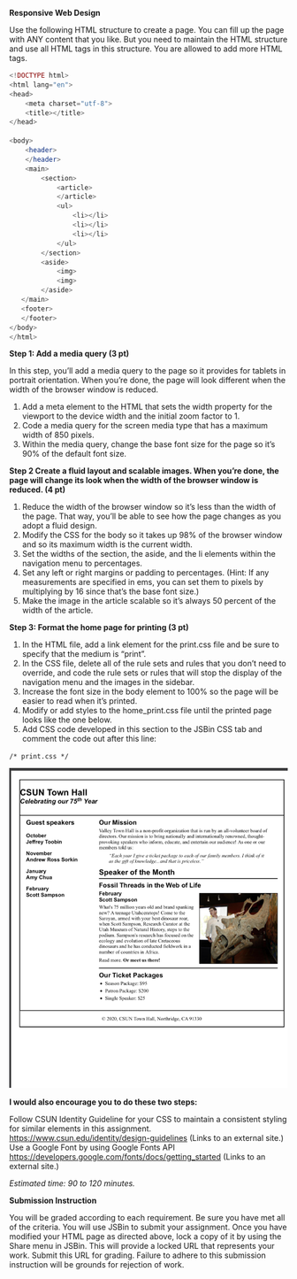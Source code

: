 **Responsive Web Design**

Use the following HTML structure to create a page. You can fill up the page with ANY content that you like. But you need to maintain the HTML structure and use all HTML tags in this structure. You are allowed to add more HTML tags.

 
```php
<!DOCTYPE html>
<html lang="en">
<head>
    <meta charset="utf-8">
    <title></title>
</head>

<body>
    <header>
    </header>
    <main>
        <section>
            <article>
            </article>
            <ul>
                <li></li>
                <li></li>
                <li></li>
            </ul>
        </section>
        <aside>
            <img>
            <img>
        </aside>
   </main>
   <footer>
   </footer>
</body>
</html>
```



**Step 1: Add a media query (3 pt)**

In this step, you’ll add a media query to the page so it provides for tablets in portrait orientation. When you’re done, the page will look different when the width of the browser window is reduced.

1. Add a meta element to the HTML that sets the width property for the viewport to the device width and the initial zoom factor to 1.
2. Code a media query for the screen media type that has a maximum width of 850 pixels.
3. Within the media query, change the base font size for the page so it’s 90% of the default font size.
 
**Step 2 Create a fluid layout and scalable images. When you’re done, the page will change its look when the width of the browser window is reduced. (4 pt)**

1. Reduce the width of the browser window so it’s less than the width of the page. That way, you’ll be able to see how the page changes as you adopt a fluid design.
2. Modify the CSS for the body so it takes up 98% of the browser window and so its maximum width is the current width.
3. Set the widths of the section, the aside, and the li elements within the navigation menu to percentages.
4. Set any left or right margins or padding to percentages. (Hint: If any measurements are specified in ems, you can set them to pixels by multiplying by 16 since that’s the base font size.)
5. Make the image in the article scalable so it’s always 50 percent of the width of the article.
 

**Step 3:  Format the home page for printing (3 pt)**

1. In the HTML file, add a link element for the print.css file and be sure to specify that the medium is “print”.
2. In the CSS file, delete all of the rule sets and rules that you don’t need to override, and code the rule sets or rules that will stop the display of the navigation menu and the images in the sidebar.
3. Increase the font size in the body element to 100% so the page will be easier to read when it’s printed.
4. Modify or add styles to the home_print.css file until the printed page looks like the one below.
5. Add CSS code developed in this section to the JSBin CSS tab and comment the code out after
this line:

`/* print.css */`

![Print Page Preview](https://github.com/Coffee-Please/COMP484F20/raw/main/Asmt_4/img/Picture1.png)

**I would also encourage you to do these two steps:**

Follow CSUN Identity Guideline for your CSS to maintain a consistent styling for similar elements in this assignment. https://www.csun.edu/identity/design-guidelines (Links to an external site.)
Use a Google Font by using Google Fonts API https://developers.google.com/fonts/docs/getting_started (Links to an external site.)
 

*Estimated time: 90 to 120 minutes.*
 

**Submission Instruction**

You will be graded according to each requirement. Be sure you have met all of the criteria. You will use JSBin to submit your assignment. Once you have modified your HTML page as directed above, lock a copy of it by using the Share menu in JSBin. This will provide a locked URL that represents your work.  Submit this URL for grading. Failure to adhere to this submission instruction will be grounds for rejection of work.
